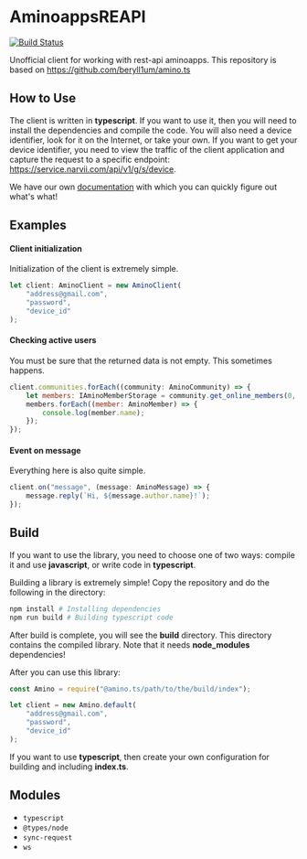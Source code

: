 # AminoappsREAPI
[![Build Status](https://travis-ci.org/beryll1um/amino.ts.svg?branch=master)](https://travis-ci.org/beryll1um/amino.ts.svg?branch=master)

Unofficial client for working with rest-api aminoapps.
This repository is based on https://github.com/beryll1um/amino.ts

## How to Use
The client is written in **typescript**. If you want to use it, then you will need to install the dependencies and compile the code. You will also need a device identifier, look for it on the Internet, or take your own. If you want to get your device identifier, you need to view the traffic of the client application and capture the request to a specific endpoint: https://service.narvii.com/api/v1/g/s/device.

We have our own [documentation](https://github.com/ParadiseFallen/AminoappsREAPI/wiki) with which you can quickly figure out what's what!

## Examples
#### Client initialization
Initialization of the client is extremely simple.
```javascript
let client: AminoClient = new AminoClient(
    "address@gmail.com",
    "password",
    "device_id"
);
```

#### Checking active users
You must be sure that the returned data is not empty. This sometimes happens.
```javascript
client.communities.forEach((community: AminoCommunity) => {
    let members: IAminoMemberStorage = community.get_online_members(0, 10);
    members.forEach((member: AminoMember) => {
        console.log(member.name);
    });
});
```

#### Event on message
Everything here is also quite simple.
```javascript
client.on("message", (message: AminoMessage) => {
    message.reply(`Hi, ${message.author.name}!`);
});
```

## Build
If you want to use the library, you need to choose one of two ways: compile it and use **javascript**, or write code in **typescript**.

Building a library is extremely simple! Copy the repository and do the following in the directory:
```bash
npm install # Installing dependencies
npm run build # Building typescript code
```

After build is complete, you will see the **build** directory. This directory contains the compiled library. Note that it needs **node_modules** dependencies!

After you can use this library:
```javascript
const Amino = require("@amino.ts/path/to/the/build/index");

let client = new Amino.default(
    "address@gmail.com",
    "password",
    "device_id"
);
```

If you want to use **typescript**, then create your own configuration for building and including **index.ts**.

## Modules
+ `typescript`
+ `@types/node`
+ `sync-request`
+ `ws`
